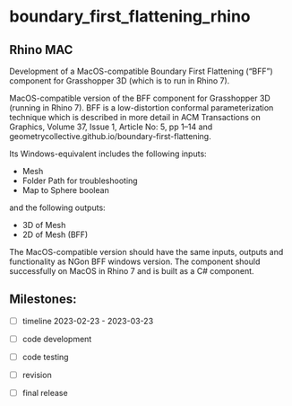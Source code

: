 # boundary_first_flattening_rhino

## Rhino MAC

Development of a MacOS-compatible Boundary First Flattening (“BFF”) component for Grasshopper 3D (which is to run in Rhino 7).

MacOS-compatible version of the BFF component for Grasshopper 3D (running in Rhino 7). BFF is a low-distortion conformal parameterization technique which is described in more detail in ACM Transactions on Graphics, Volume 37, Issue 1, Article No: 5, pp 1–14 and geometrycollective.github.io/boundary-first-flattening.


Its Windows-equivalent includes the following inputs:

* Mesh
* Folder Path for troubleshooting
* Map to Sphere boolean

and the following outputs:

* 3D of Mesh
* 2D of Mesh (BFF)

The MacOS-compatible version should have the same inputs, outputs and functionality as NGon BFF windows version. The component should  successfully on MacOS in Rhino 7 and is built as a C# component.

## Milestones:

- [ ] timeline 2023-02-23 - 2023-03-23
- [ ] code development
- [ ] code testing
- [ ] revision
- [ ] final release

